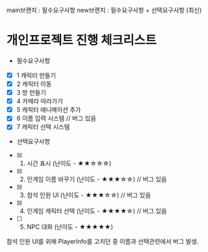 main브랜치 : 필수요구사항
new브랜치 : 필수요구사항 + 선택요구사항 (최신)

# 개인프로젝트 진행 체크리스트

- 필수요구사항
- [x]  1 캐릭터 만들기
- [x]  2 캐릭터 이동
- [x]  3 방 만들기
- [x]  4 카메라 따라가기
- [x]  5 캐릭터 애니메이션 추가
- [x]  6 이름 입력 시스템  // 버그 있음
- [x]  7 캐릭터 선택 시스템

- 선택요구사항
- [x]  1. 시간 표시 (난이도 - ★★☆☆☆)
- [x]  2. 인게임 이름 바꾸기 (난이도 - ★★★☆☆)  // 버그 있음
- [x]  3. 참석 인원 UI (난이도 - ★★★☆☆)      // 버그 있음
- [x]  4. 인게임 캐릭터 선택 (난이도 - ★★★★☆) // 버그 있음
- [ ]  5. NPC 대화 (난이도 - ★★★★★)


참석 인원 UI를 위해 PlayerInfo를 고치던 중 이름과 선택관련에서 버그 발생.
